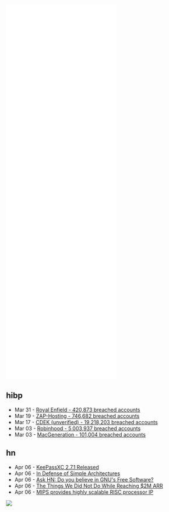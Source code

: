 ![Metrics](https://raw.githubusercontent.com/phixion/phixion/master/metrics.svg)

## hibp

<!--
for https://github.com/phixion/phixion/blob/main/.github/workflows/feeds.yml
-->
<!--START_SECTION:haveibeenpwnd-->
- Mar 31 - [Royal Enfield - 420,873 breached accounts](https://haveibeenpwned.com/PwnedWebsites#RoyalEnfield)
- Mar 19 - [ZAP-Hosting - 746,682 breached accounts](https://haveibeenpwned.com/PwnedWebsites#ZAPHosting)
- Mar 17 - [CDEK (unverified) - 19,218,203 breached accounts](https://haveibeenpwned.com/PwnedWebsites#CDEK)
- Mar 03 - [Robinhood - 5,003,937 breached accounts](https://haveibeenpwned.com/PwnedWebsites#Robinhood)
- Mar 03 - [MacGeneration - 101,004 breached accounts](https://haveibeenpwned.com/PwnedWebsites#MacGeneration)
<!--END_SECTION:haveibeenpwnd-->

## hn

<!--
for https://github.com/phixion/phixion/blob/main/.github/workflows/feeds.yml
-->
<!--START_SECTION:hn-->
- Apr 06 - [KeePassXC 2.7.1 Released](https://keepassxc.org/blog/2022-04-06-2.7.1-released//)
- Apr 06 - [In Defense of Simple Architectures](https://danluu.com/simple-architectures/)
- Apr 06 - [Ask HN: Do you believe in GNU's Free Software?](https://news.ycombinator.com/item?id=30935918)
- Apr 06 - [The Things We Did Not Do While Reaching $2M ARR](https://missiveapp.com/blog/the-things-we-did-not-do)
- Apr 06 - [MIPS provides highly scalable RISC processor IP](https://www.mips.com/)
<!--END_SECTION:hn-->

<!--
for https://yhype.me
-->
![](https://hit.yhype.me/github/profile?user_id=13013670)
